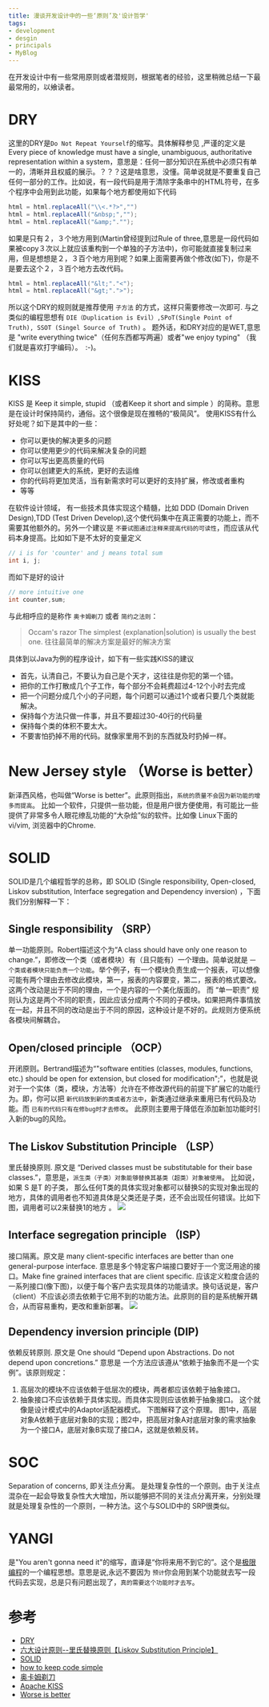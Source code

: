 ```yaml
---
title: 漫谈开发设计中的一些‘原则’及'设计哲学'
tags:
- development
- desgin
- principals
- MyBlog
---
```


在开发设计中有一些常用原则或者潜规则，根据笔者的经验，这里稍微总结一下最最常用的，以飨读者。

# DRY
这里的DRY是`Do Not Repeat Yourself`的缩写。具体解释参见 ,严谨的定义是　Every piece of knowledge must have a single, unambiguous, authoritative representation within a system，意思是：任何一部分知识在系统中必须只有单一的，清晰并且权威的展示。？？？这是啥意思，没懂。简单说就是不要重复自己任何一部分的工作。比如说，有一段代码是用于清除字条串中的HTML符号，在多个程序中会用到此功能，如果每个地方都使用如下代码
```java
html = html.replaceAll("\\<.*?>","") 
html = html.replaceAll("&nbsp;","");
html = html.replaceAll("&amp;"."");
```
如果是只有２，３个地方用到(Martin曾经提到过Rule of three,意思是一段代码如果被copy３次以上就应该重构到一个单独的子方法中)，你可能就直接复制过来用，但是想想是２，３百个地方用到呢？如果上面需要再做个修改(如下)，你是不是要去这个２，３百个地方去改代码。

```java
html = html.replaceAll("&lt;"."<");
html = html.replaceAll("&gt;".">");
```
所以这个DRY的规则就是推荐使用 `子方法` 的方式，这样只需要修改一次即可. 与之类似的编程思想有 `DIE（Duplication is Evil）,SPoT(Single Point of Truth), SSOT (Singel Source of Truth)` 。 题外话，和DRY对应的是WET,意思是 "write everything twice"（任何东西都写两遍）或者"we enjoy typing" （我们就是喜欢打字编码）。　:-)。

# KISS
KISS 是 Keep it simple, stupid （或者Keep it short and simple ）的简称。意思是在设计时保持简约，通俗。这个很像是现在推畅的“极简风”。
使用KISS有什么好处呢？如下是其中的一些：
- 你可以更快的解决更多的问题
- 你可以使用更少的代码来解决复杂的问题
- 你可以写出更高质量的代码
- 你可以创建更大的系统，更好的去运维
- 你的代码将更加灵活，当有新需求时可以更好的支持扩展，修改或者重构
- 等等

在软件设计领域， 有一些技术具体实现这个精髓，比如 DDD (Domain Driven Design),TDD (Test Driven Develop),这个使代码集中在真正需要的功能上，而不需要其他额外的。另外一个建议是 `不要试图通过注释来提高代码的可读性`，而应该从代码本身提高。比如如下是不太好的变量定义
```java
// i is for 'counter' and j means total sum
int i, j;
```

而如下是好的设计 

```java
// more intuitive one
int counter,sum;
```

与此相呼应的是称作 `奥卡姆剃刀` 或者 `简约之法则`：
> Occam's razor 
> The simplest (explanation|solution) is usually the best one.
> 往往最简单的解决方案是最好的解决方案

具体到以Java为例的程序设计，如下有一些实践KISS的建议
- 首先，认清自己，不要认为自己是个天才，这往往是你犯的第一个错。
- 把你的工作打散成几个子工作，每个部分不会耗费超过4-12个小时去完成
- 把一个问题分成几个小的子问题，每个问题可以通过1个或者只要几个类就能解决。
- 保持每个方法只做一件事，并且不要超过30-40行的代码量
- 保持每个类的体积不要太大。
- 不要害怕扔掉不用的代码。就像家里用不到的东西就及时扔掉一样。

# New Jersey style （Worse is better）
新泽西风格，也叫做“Worse is better”。此原则指出，`系统的质量不会因为新功能的增多而提高`。 比如一个软件，只提供一些功能，但是用户很方便使用，有可能比一些提供了非常多令人眼花缭乱功能的“大杂烩”似的软件。比如像 Linux下面的 vi/vim, 浏览器中的Chrome.

# SOLID
SOLID是几个编程哲学的总称，即 SOLID (Single responsibility, Open-closed, Liskov substitution, Interface segregation and Dependency inversion) ，下面我们分别解释一下：
## Single responsibility （SRP）
单一功能原则。Robert描述这个为“A class should have only one reason to change.”，即修改一个类（或者模块）有（且只能有）一个理由。简单说就是 `一个类或者模块只能负责一个功能`。举个例子，有一个模块负责生成一个报表，可以想像可能有两个理由去修改此模块，第一，报表的内容要变，第二，报表的格式要改。这两个改动是出于不同的理由，一个是内容的一个美化版面的。 而 “单一职责” 规则认为这是两个不同的职责，因此应该分成两个不同的子模块。如果把两件事情放在一起，并且不同的改动是出于不同的原因，这种设计是不好的。此规则方便系统各模块间解耦合。
## Open/closed principle （OCP）
开闭原则。Bertrand描述为“"software entities (classes, modules, functions, etc.) should be open for extension, but closed for modification";”，也就是说对于一个实体（类，模块，方法等）允许在不修改源代码的前提下扩展它的功能行为。即，你可以把 `新代码放到新的类或者方法中`，新类通过继承来重用已有代码及功能。而 `已有的代码只有在修bug时才去修改`。 此原则主要用于降低在添加新加功能时引入新的bug的风险。
## The Liskov Substitution Principle （LSP）
里氏替换原则. 原文是 “Derived classes must be substitutable for their base classes.”，意思是，`派生类（子类）对象能够替换其基类（超类）对象被使用`。 比如说，如果 S 是T 的子类， 那么任何T类的具体实现对象都可以替换S的实现对象出现的地方，具体的调用者也不知道具体是父类还是子类，还不会出现任何错误。比如下图，调用者可以2来替换1的地方 。
![](https://msdnshared.blob.core.windows.net/media/TNBlogsFS/BlogFileStorage/blogs_msdn/willy-peter_schaub/WindowsLiveWriter/SDLCSoftwareDevelopmentLifecycleflashbac_A707/image_4.png)
## Interface segregation principle （ISP）
接口隔离。原文是 many client-specific interfaces are better than one general-purpose interface. 意思是多个特定客户端接口要好于一个宽泛用途的接口。Make fine grained interfaces that are client specific. 应该定义粒度合适的一系列接口(像下图)，以便于每个客户去实现具体的功能请求。换句话说是，客户（client）不应该必须去依赖于它用不到的功能方法。此原则的目的是系统解开耦合，从而容易重构，更改和重新部署。
![](http://cdn.hackerchick.com/wp-content/uploads/2010/04/200806SOLIDIISP2.gif)

## Dependency inversion principle (DIP)
依赖反转原则. 原文是 One should “Depend upon Abstractions. Do not depend upon concretions.” 意思是 一个方法应该遵从“依赖于抽象而不是一个实例”。该原则规定：

1. 高层次的模块不应该依赖于低层次的模块，两者都应该依赖于抽象接口。
1. 抽象接口不应该依赖于具体实现。而具体实现则应该依赖于抽象接口。
这个就像是设计模式中的Adaptor适配器模式。
下图解释了这个原理。
[](https://upload.wikimedia.org/wikipedia/commons/9/96/Dependency_inversion.png)
图1中，高层对象A依赖于底层对象B的实现；图2中，把高层对象A对底层对象的需求抽象为一个接口A，底层对象B实现了接口A，这就是依赖反转。

# SOC
Separation of concerns, 即关注点分离。 是处理复杂性的一个原则。由于关注点混杂在一起会导致复杂性大大增加，所以能够把不同的关注点分离开来，分别处理就是处理复杂性的一个原则，一种方法。这个与SOLID中的 SRP很类似。

# YANGI
是"You aren't gonna need it"的缩写，直译是“你将来用不到它的”。这个是[极限编程](https://en.wikipedia.org/wiki/Extreme_programming)的一个编程思想。意思是说,永远不要因为 `预计`你会用到某个功能就去写一段代码去实现，总是只有问题出现了，`真的需要这个功能时才去写`。

# 参考
- [DRY](https://en.wikipedia.org/wiki/Don%27t_repeat_yourself)
- [ 六大设计原则--里氏替换原则【Liskov Substitution Principle】](http://blog.csdn.net/sinat_20645961/article/details/47393737)
- [SOLID](https://en.wikipedia.org/wiki/SOLID_(object-oriented_design))
- [how to keep code simple](http://stackoverflow.com/questions/816130/how-to-keep-my-code-simple)
- [奥卡姆剃刀](https://en.wikipedia.org/wiki/Occam%27s_razor)
- [Apache KISS](http://people.apache.org/~fhanik/kiss.html)
- [Worse is better](https://en.wikipedia.org/wiki/Worse_is_better)
